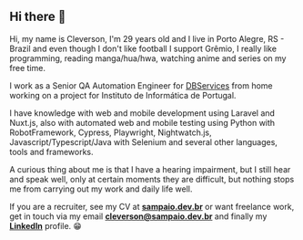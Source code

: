 ## Hi there 👋

Hi, my name is Cleverson, I'm 29 years old and I live in Porto Alegre, RS - Brazil and even though I don't like football I support Grêmio, I really like programming, reading manga/hua/hwa, watching anime and series on my free time.

I work as a Senior QA Automation Engineer for [DBServices](https://dbservices.pt) from home working on a project for Instituto de Informática de Portugal.

I have knowledge with web and mobile development using Laravel and Nuxt.js, also with automated web and mobile testing using Python with RobotFramework, Cypress, Playwright, Nightwatch.js, Javascript/Typescript/Java with Selenium and several other languages, tools and frameworks.

A curious thing about me is that I have a hearing impairment, but I still hear and speak well, only at certain moments they are difficult, but nothing stops me from carrying out my work and daily life well.

If you are a recruiter, see my CV at [**sampaio.dev.br**](https://sampaio.dev.br) or want freelance work, get in touch via my email [**cleverson@sampaio.dev.br**](mailto:cleverson@sampaio.dev.br) and finally my [**LinkedIn**](https://www.linkedin.com/in/clvrsnsampaio) profile. 😁